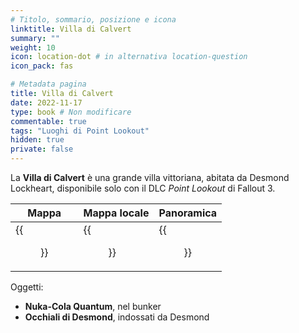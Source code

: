```yaml
---
# Titolo, sommario, posizione e icona
linktitle: Villa di Calvert
summary: ""
weight: 10
icon: location-dot # in alternativa location-question
icon_pack: fas

# Metadata pagina
title: Villa di Calvert
date: 2022-11-17
type: book # Non modificare
commentable: true
tags: "Luoghi di Point Lookout"
hidden: true
private: false 
---
```


<div class="fo3">

La **Villa di Calvert** è una grande villa vittoriana, abitata da Desmond Lockheart, disponibile solo con il DLC *Point Lookout* di Fallout 3.

| Mappa                         | Mappa locale                        | Panoramica                |
| ----------------------------- | ----------------------------------- | ------------------------- |
| {{<figure src="fo3/Calvert_Mansion_loc.webp">}} | {{<figure src="fo3/Calvert_Mansion_local_map.webp">}} | {{<figure src="fo3/Calvert_Mansion.webp">}} |

Oggetti:
- **Nuka-Cola Quantum**, nel bunker
- **Occhiali di Desmond**, indossati da Desmond

</div>